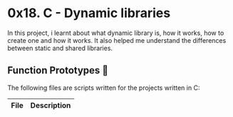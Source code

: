 # 0x18. C - Dynamic libraries

In this project, i learnt about what dynamic library is, how it works, how to create one and how it works. It also helped me understand the differences between static and shared libraries.

## Function Prototypes :floppy_disk:
The following files are scripts written for the projects written in C:

| File | Description |
| -----| ----------- |


